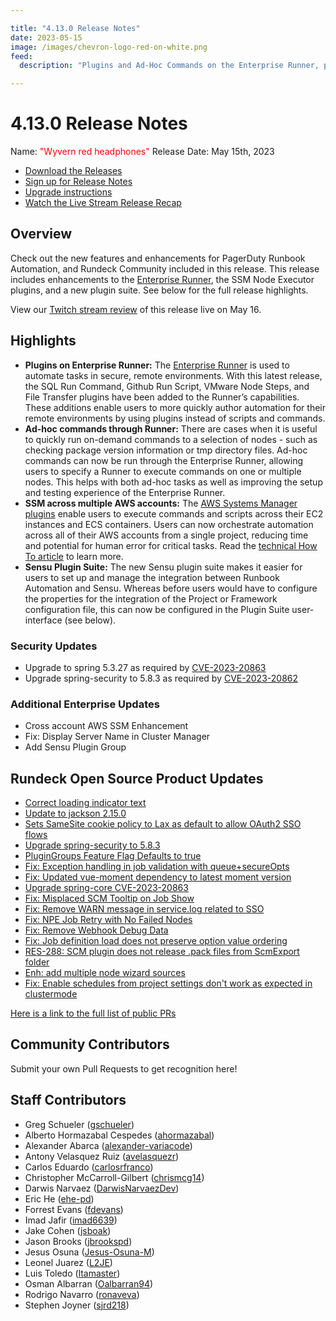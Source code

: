 ```yaml
---

title: "4.13.0 Release Notes"
date: 2023-05-15
image: /images/chevron-logo-red-on-white.png
feed:
  description: "Plugins and Ad-Hoc Commands on the Enterprise Runner, plus more Plugin enhancements."

---
```


# 4.13.0 Release Notes

Name: <span style="color: red"><span class="glyphicon glyphicon-headphones"></span> "Wyvern red headphones"</span>
Release Date: May 15th, 2023

- [Download the Releases](https://download.rundeck.com/)
- [Sign up for Release Notes](https://www.rundeck.com/release-notes-signup)
- [Upgrade instructions](/upgrading/index.md)
- [Watch the Live Stream Release Recap](https://youtu.be/e6Rs9BRljAA)

<VidStack src="youtube/e6Rs9BRljAA"/>

## Overview

Check out the new features and enhancements for PagerDuty Runbook Automation, and Rundeck Community included in this release. This release includes enhancements to the [Enterprise Runner](/administration/runner/index.md), the SSM Node Executor plugins, and a new plugin suite. See below for the full release highlights.

View our [Twitch stream review](https://www.twitch.tv/pdcommunity) of this release live on May 16. 

## Highlights

* **Plugins on Enterprise Runner:** The [Enterprise Runner](/administration/runner/#enterprise-runner-overview) is used to automate tasks in secure, remote environments. With this latest release, the SQL Run Command, Github Run Script, VMware Node Steps, and File Transfer plugins have been added to the Runner’s capabilities. These additions enable users to more quickly author automation for their remote environments by using plugins instead of scripts and commands.
* **Ad-hoc commands through Runner:** There are cases when it is useful to quickly run on-demand commands to a selection of nodes - such as checking package version information or tmp directory files. Ad-hoc commands can now be run through the Enterprise Runner, allowing users to specify a Runner to execute commands on one or multiple nodes. This helps with both ad-hoc tasks as well as improving the setup and testing experience of the Enterprise Runner.
* **SSM across multiple AWS accounts:** The [AWS Systems Manager plugins](/manual/projects/node-execution/aws-ssm.md#aws-systems-manager-ssm-node-executor-plugins) enable users to execute commands and scripts across their EC2 instances and ECS containers. Users can now orchestrate automation across all of their AWS accounts from a single project, reducing time and potential for human error for critical tasks. Read the [technical How To article](/learning/howto/cross-account-aws-ssm.md) to learn more.
* **Sensu Plugin Suite:** The new Sensu plugin suite makes it easier for users to set up and manage the integration between Runbook Automation and Sensu.  Whereas before users would have to configure the properties for the integration of the Project or Framework configuration file, this can now be configured in the Plugin Suite user-interface (see below).

### Security Updates

* Upgrade to spring 5.3.27 as required by [CVE-2023-20863](https://github.com/advisories/GHSA-wxqc-pxw9-g2p8)
* Upgrade spring-security to 5.8.3 as required by [CVE-2023-20862](https://github.com/advisories/GHSA-x873-6rgc-94jc)

### Additional Enterprise Updates

* Cross account AWS SSM Enhancement
* Fix: Display Server Name in Cluster Manager
* Add Sensu Plugin Group


## Rundeck Open Source Product Updates

* [Correct loading indicator text](https://github.com/rundeck/rundeck/pull/8312)
* [Update to jackson 2.15.0](https://github.com/rundeck/rundeck/pull/8307)
* [Sets SameSite cookie policy to Lax as default to allow OAuth2 SSO flows](https://github.com/rundeck/rundeck/pull/8301)
* [Upgrade spring-security to 5.8.3](https://github.com/rundeck/rundeck/pull/8297)
* [PluginGroups Feature Flag Defaults to true](https://github.com/rundeck/rundeck/pull/8294)
* [Fix: Exception handling in job validation with queue+secureOpts](https://github.com/rundeck/rundeck/pull/8283)
* [Fix: Updated vue-moment dependency to latest moment version](https://github.com/rundeck/rundeck/pull/8280)
* [Upgrade spring-core CVE-2023-20863](https://github.com/rundeck/rundeck/pull/8270)
* [Fix: Misplaced SCM Tooltip on Job Show](https://github.com/rundeck/rundeck/pull/8264)
* [Fix: Remove WARN message in service.log related to SSO](https://github.com/rundeck/rundeck/pull/8261)
* [Fix: NPE Job Retry with No Failed Nodes](https://github.com/rundeck/rundeck/pull/8232)
* [Fix: Remove Webhook Debug Data](https://github.com/rundeck/rundeck/pull/8227)
* [Fix: Job definition load does not preserve option value ordering](https://github.com/rundeck/rundeck/pull/8223)
* [RES-288: SCM plugin does not release .pack files from ScmExport folder](https://github.com/rundeck/rundeck/pull/8171)
* [Enh: add multiple node wizard sources](https://github.com/rundeck/rundeck/pull/8170)
* [Fix: Enable schedules from project settings don&#39;t work as expected in clustermode](https://github.com/rundeck/rundeck/pull/8169)


[Here is a link to the full list of public PRs](https://github.com/rundeck/rundeck/pulls?q=is%3Apr+milestone%3A4.13.0+is%3Aclosed)


## Community Contributors

Submit your own Pull Requests to get recognition here!

## Staff Contributors

* Greg Schueler ([gschueler](https://github.com/gschueler))
* Alberto Hormazabal Cespedes ([ahormazabal](https://github.com/ahormazabal))
* Alexander Abarca ([alexander-variacode](https://github.com/alexander-variacode))
* Antony Velasquez Ruiz ([avelasquezr](https://github.com/avelasquezr))
* Carlos Eduardo ([carlosrfranco](https://github.com/carlosrfranco))
* Christopher McCarroll-Gilbert ([chrismcg14](https://github.com/chrismcg14))
* Darwis Narvaez ([DarwisNarvaezDev](https://github.com/DarwisNarvaezDev))
* Eric He ([ehe-pd](https://github.com/ehe-pd))
* Forrest Evans ([fdevans](https://github.com/fdevans))
* Imad Jafir ([imad6639](https://github.com/imad6639))
* Jake Cohen ([jsboak](https://github.com/jsboak))
* Jason Brooks ([jbrookspd](https://github.com/jbrookspd))
* Jesus Osuna ([Jesus-Osuna-M](https://github.com/Jesus-Osuna-M))
* Leonel Juarez ([L2JE](https://github.com/L2JE))
* Luis Toledo ([ltamaster](https://github.com/ltamaster))
* Osman Albarran ([Oalbarran94](https://github.com/Oalbarran94))
* Rodrigo Navarro ([ronaveva](https://github.com/ronaveva))
* Stephen Joyner ([sjrd218](https://github.com/sjrd218))
